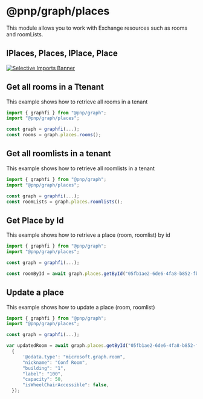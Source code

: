 # @pnp/graph/places

This module allows you to work with Exchange resources such as rooms and roomLists.

## IPlaces, Places, IPlace, Place

[![Selective Imports Banner](https://img.shields.io/badge/Selective%20Imports-informational.svg)](../concepts/selective-imports.md)  

## Get all rooms in a Ttenant

This example shows how to retrieve all rooms in a tenant

```TypeScript
import { graphfi } from "@pnp/graph";
import "@pnp/graph/places";

const graph = graphfi(...);
const rooms = graph.places.rooms();
```
## Get all roomlists in a tenant

This example shows how to retrieve all roomlists in a tenant

```TypeScript
import { graphfi } from "@pnp/graph";
import "@pnp/graph/places";

const graph = graphfi(...);
const roomLists = graph.places.roomlists();

```
## Get Place by Id

This example shows how to retrieve a place (room, roomlist) by id

```TypeScript
import { graphfi } from "@pnp/graph";
import "@pnp/graph/places";

const graph = graphfi(...);

const roomById = await graph.places.getById("05fb1ae2-6de6-4fa8-b852-fb0cf671b896")();

```
## Update a place 

This example shows how to update a place (room, roomlist)

```TypeScript
import { graphfi } from "@pnp/graph";
import "@pnp/graph/places";

const graph = graphfi(...);

var updatedRoom = await graph.places.getById("05fb1ae2-6de6-4fa8-b852-fb0cf671b896").update(
  {
      '@odata.type': "microsoft.graph.room",
      "nickname": "Conf Room",
      "building": "1",
      "label": "100",
      "capacity": 50,
      "isWheelChairAccessible": false,
  });

```

